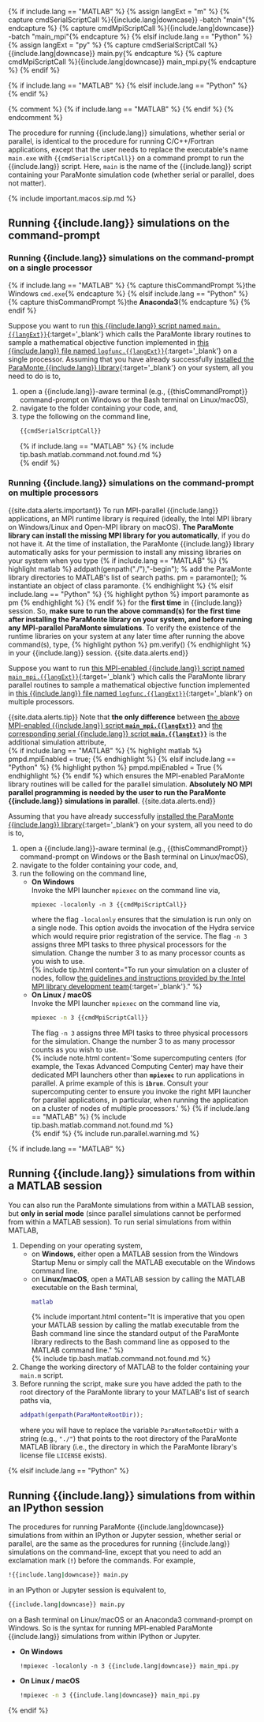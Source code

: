 {% if include.lang == "MATLAB" %}
    {% assign langExt = "m" %}
    {% capture cmdSerialScriptCall %}{{include.lang|downcase}} -batch "main"{% endcapture %}
    {% capture cmdMpiScriptCall %}{{include.lang|downcase}} -batch "main_mpi"{% endcapture %}
{% elsif include.lang == "Python" %}
    {% assign langExt = "py" %}
    {% capture cmdSerialScriptCall %}{{include.lang|downcase}} main.py{% endcapture %}
    {% capture cmdMpiScriptCall %}{{include.lang|downcase}} main_mpi.py{% endcapture %}
{% endif %}

{% if include.lang == "MATLAB" %}
{% elsif include.lang == "Python" %}
{% endif %}

{% comment %}
{% if include.lang == "MATLAB" %}
{% endif %}
{% endcomment %}


The procedure for running {{include.lang}} simulations, whether serial or parallel, is identical to the procedure for running C/C++/Fortran applications, except that the user needs to replace the executable's name `main.exe` with `{{cmdSerialScriptCall}}` on a command prompt to run the {{include.lang}} script. Here, `main` is the name of the {{include.lang}} script containing your ParaMonte simulation code (whether serial or parallel, does not matter).  

{% include important.macos.sip.md %}  

## Running {{include.lang}} simulations **on the command-prompt**  

### Running {{include.lang}} simulations on the command-prompt **on a single processor**  

{% if include.lang == "MATLAB" %}
{% capture thisCommandPrompt %}the Windows `cmd.exe`{% endcapture %}
{% elsif include.lang == "Python" %}
{% capture thisCommandPrompt %}the **Anaconda3**{% endcapture %}
{% endif %}

Suppose you want to run [this {{include.lang}} script named `main.{{langExt}}`](https://github.com/cdslaborg/paramonte/blob/3548c097f2a25dfc0613061800656d27d0e0ddbe/example/main.{{langExt}}){:target='_blank'} which calls the ParaMonte library routines to sample a mathematical objective function implemented in [this {{include.lang}} file named `logfunc.{{langExt}}`](https://github.com/cdslaborg/paramonte/blob/3548c097f2a25dfc0613061800656d27d0e0ddbe/example/mvn/{{include.lang}}/logfunc.{{langExt}}){:target='_blank'} on a single processor. Assuming that you have already successfully [installed the ParaMonte {{include.lang}} library](../../installation/{{include.lang|downcase}}/){:target='_blank'} on your system, all you need to do is to,  
1.  open a {{include.lang}}-aware terminal (e.g., {{thisCommandPrompt}} command-prompt on Windows or the Bash terminal on Linux/macOS),  
1.  navigate to the folder containing your code, and,  
1.  type the following on the command line,  
    ```bash
    {{cmdSerialScriptCall}}
    ```  
    {% if include.lang == "MATLAB" %}
    {% include tip.bash.matlab.command.not.found.md %}  
    {% endif %}

### Running {{include.lang}} simulations on the command-prompt **on multiple processors**  

{{site.data.alerts.important}}
To run MPI-parallel {{include.lang}} applications, an MPI runtime library is required (ideally, the Intel MPI library on Windows/Linux and Open-MPI library on macOS). <b>The ParaMonte library can install the missing MPI library for you automatically</b>, if you do not have it. At the time of installation, the ParaMonte {{include.lang}} library automatically asks for your permission to install any missing libraries on your system when you type
{% if include.lang == "MATLAB" %}
{% highlight matlab %}
addpath(genpath("./"),"-begin"); % add the ParaMonte library directories to MATLAB's list of search paths.
pm = paramonte(); % instantiate an object of class paramonte.
{% endhighlight %}
{% elsif include.lang == "Python" %}
{% highlight python %}
import paramonte as pm
{% endhighlight %}
{% endif %}
for the <b>first time</b> in {{include.lang}} session. So, <b>make sure to run the above command(s) for the first time after installing the ParaMonte library on your system, and before running any MPI-parallel ParaMonte simulations</b>. To verify the existence of the runtime libraries on your system at any later time after running the above command(s), type, 
{% highlight python %}
pm.verify()
{% endhighlight %}
in your {{include.lang}} session.
{{site.data.alerts.end}}

Suppose you want to run [this MPI-enabled {{include.lang}} script named `main_mpi.{{langExt}}`](https://github.com/cdslaborg/paramonte/blob/3548c097f2a25dfc0613061800656d27d0e0ddbe/example/main_mpi.{{langExt}}){:target='_blank'} which calls the ParaMonte library parallel routines to sample a mathematical objective function implemented in [this {{include.lang}} file named `logfunc.{{langExt}}`](https://github.com/cdslaborg/paramonte/blob/3548c097f2a25dfc0613061800656d27d0e0ddbe/example/mvn/{{include.lang}}/logfunc.{{langExt}}){:target='_blank'} on multiple processors. 

{{site.data.alerts.tip}}
Note that <b>the only difference</b> between 
<a href="https://github.com/cdslaborg/paramonte/blob/3548c097f2a25dfc0613061800656d27d0e0ddbe/example/main_mpi.{{langExt}}" target="_blank">the above MPI-enabled {{include.lang}} script <b><code>main_mpi.{{langExt}}</code></b></a>
 and 
<a href="https://github.com/cdslaborg/paramonte/blob/3548c097f2a25dfc0613061800656d27d0e0ddbe/example/main.{{langExt}}" target="_blank">the corresponding serial {{include.lang}} script <b><code>main.{{langExt}}</code></b></a> 
is the additional simulation attribute,  
{% if include.lang == "MATLAB" %}
{% highlight matlab %}
pmpd.mpiEnabled = true;
{% endhighlight %}
{% elsif include.lang == "Python" %}
{% highlight python %}
pmpd.mpiEnabled = True
{% endhighlight %}
{% endif %}
which ensures the MPI-enabled ParaMonte library routines will be called for the parallel simulation. <b>Absolutely NO MPI parallel programming is needed by the user to run the ParaMonte {{include.lang}} simulations in parallel</b>.
{{site.data.alerts.end}}

Assuming that you have already successfully [installed the ParaMonte {{include.lang}} library](../../installation/{{include.lang|downcase}}/){:target='_blank'} on your system, all you need to do is to,  
1.  open a {{include.lang}}-aware terminal (e.g., {{thisCommandPrompt}} command-prompt on Windows or the Bash terminal on Linux/macOS),  
1.  navigate to the folder containing your code, and,  
1.  run the following on the command line,  
    -   **On Windows**  
        Invoke the MPI launcher `mpiexec` on the command line via,  
        ```batch  
        mpiexec -localonly -n 3 {{cmdMpiScriptCall}}
        ```  
        where the flag `-localonly` ensures that the simulation is run only on a single node. This option avoids the invocation of the Hydra service which would require prior registration of the service. The flag `-n 3` assigns three MPI tasks to three physical processors for the simulation. Change the number 3 to as many processor counts as you wish to use.  
        {% include tip.html content="To run your simulation on a cluster of nodes, follow [the guidelines and instructions provided by the Intel MPI library development team](https://software.intel.com/en-us/mpi-developer-reference-windows-global-options){:target='_blank'}." %}
    -   **On Linux / macOS**  
        Invoke the MPI launcher `mpiexec` on the command line via,  
        ```bash
        mpiexec -n 3 {{cmdMpiScriptCall}}
        ```  
        The flag `-n 3` assigns three MPI tasks to three physical processors for the simulation. Change the number 3 to as many processor counts as you wish to use.  
        {% include note.html content='Some supercomputing centers (for example, the Texas Advanced Computing Center) may have their dedicated MPI launchers other than **`mpiexec`** to run applications in parallel. A prime example of this is **`ibrun`**. Consult your supercomputing center to ensure you invoke the right MPI launcher for parallel applications, in particular, when running the application on a cluster of nodes of multiple processors.' %}
        {% if include.lang == "MATLAB" %}
        {% include tip.bash.matlab.command.not.found.md %}  
        {% endif %}
{% include run.parallel.warning.md %}

{% if include.lang == "MATLAB" %}

## Running {{include.lang}} simulations **from within a MATLAB session**  

You can also run the ParaMonte simulations from within a MATLAB session, but **only in serial mode** (since parallel simulations cannot be performed from within a MATLAB session). To run serial simulations from within MATLAB, 
1.  Depending on your operating system,  
    -   on **Windows**, either open a MATLAB session from the Windows Startup Menu or simply call the MATLAB executable on the Windows command line.  
    -   on **Linux/macOS**, open a MATLAB session by calling the MATLAB executable on the Bash terminal,  
        ```matlab  
        matlab
        ```  
        {% include important.html content="It is imperative that you open your MATLAB session by calling the matlab executable from the Bash command line since the standard output of the ParaMonte library redirects to the Bash command line as opposed to the MATLAB command line." %}  
        {% include tip.bash.matlab.command.not.found.md %}  
1.  Change the working directory of MATLAB to the folder containing your `main.m` script.  
1.  Before running the script, make sure you have added the path to the root directory of the ParaMonte library to your MATLAB's list of search paths via,  
    ```matlab  
    addpath(genpath(ParaMonteRootDir));
    ```  
    where you will have to replace the variable `ParaMonteRootDir` with a string (e.g., `"./"`) that points to the root directory of the ParaMonte MATLAB library (i.e., the directory in which the ParaMonte library's license file `LICENSE` exists).  

{% elsif include.lang == "Python" %}

## Running {{include.lang}} simulations **from within an IPython session**  

The procedures for running ParaMonte {{include.lang|downcase}} simulations from within an IPython or Jupyter session, whether serial or parallel, are the same as the procedures for running {{include.lang}} simulations on the command-line, except that you need to add an exclamation mark (**`!`**) before the commands. For example, 

```bash
!{{include.lang|downcase}} main.py
```  

in an IPython or Jupyter session is equivalent to,  

```bash
{{include.lang|downcase}} main.py
```  

on a Bash terminal on Linux/macOS or an Anaconda3 command-prompt on Windows. So is the syntax for running MPI-enabled ParaMonte {{include.lang}} simulations from within IPython or Jupyter.  

-   **On Windows**  
    ```batch
    !mpiexec -localonly -n 3 {{include.lang|downcase}} main_mpi.py
    ```  

-   **On Linux / macOS**  
    ```bash
    !mpiexec -n 3 {{include.lang|downcase}} main_mpi.py
    ```  

{% endif %}

